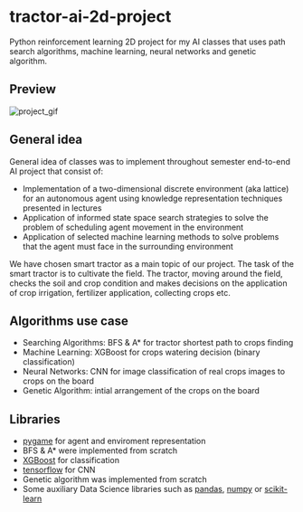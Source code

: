 # tractor-ai-2d-project
Python reinforcement learning 2D project for my AI classes that uses path search algorithms, machine learning, neural networks and genetic algorithm.

## Preview 
![project_gif](https://user-images.githubusercontent.com/72359171/180638289-ab7a7da6-cd54-4546-b182-5d8356c42a9b.gif)

## General idea
General idea of classes was to implement throughout semester end-to-end AI project that consist of:
- Implementation of a two-dimensional discrete environment (aka lattice) for an autonomous agent using knowledge representation techniques presented in lectures
- Application of informed state space search strategies to solve the problem of scheduling agent movement in the environment
- Application of selected machine learning methods to solve problems that the agent must face in the surrounding environment

We have chosen smart tractor as a main topic of our project. The task of the smart tractor is to cultivate the field. The tractor, moving around the field, checks the soil and crop condition and makes decisions on the application of crop irrigation, fertilizer application, collecting crops etc.

## Algorithms use case 
- Searching Algorithms: BFS & A* for tractor shortest path to crops finding
- Machine Learning: XGBoost for crops watering decision (binary classification)
- Neural Networks: CNN for image classification of real crops images to crops on the board
- Genetic Algorithm: intial arrangement of the crops on the board

## Libraries 
- [pygame](https://github.com/pygame/) for agent and enviroment representation
- BFS & A* were implemented from scratch
- [XGBoost](https://github.com/dmlc/xgboost) for classification
- [tensorflow](https://github.com/tensorflow/tensorflow) for CNN
- Genetic algorithm was implemented from scratch
- Some auxiliary Data Science libraries such as [pandas](https://github.com/pandas-dev/pandas), [numpy](https://github.com/numpy/numpy) or [scikit-learn](https://github.com/scikit-learn/scikit-learn)
